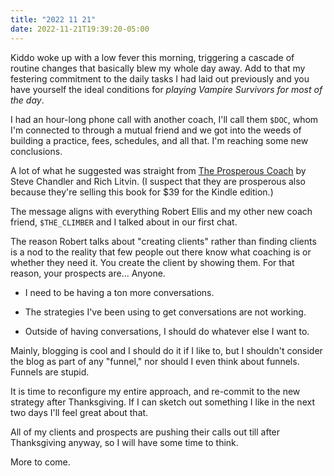 ```yaml
---
title: "2022 11 21"
date: 2022-11-21T19:39:20-05:00
---
```


Kiddo woke up with a low fever this morning, triggering a cascade of routine
changes that basically blew my whole day away. Add to that my festering
commitment to the daily tasks I had laid out previously and you have yourself
the ideal conditions for *playing Vampire Survivors for most of the day*.

I had an hour-long phone call with another coach, I'll call them `$DOC`, whom
I'm connected to through a mutual friend and we got into the weeds of building a
practice, fees, schedules, and all that. I'm reaching some new conclusions.

A lot of what he suggested was straight from [The Prosperous Coach][pc] by Steve
Chandler and Rich Litvin. (I suspect that they are prosperous also because
they're selling this book for $39 for the Kindle edition.)

[pc]: https://amzn.to/3gxpu9b

The message aligns with everything Robert Ellis and my other new coach friend,
`$THE_CLIMBER` and I talked about in our first chat.

The reason Robert talks about "creating clients" rather than finding clients is
a nod to the reality that few people out there know what coaching is or whether
they need it. You create the client by showing them. For that reason, your
prospects are... Anyone.

* I need to be having a ton more conversations.

* The strategies I've been using to get conversations are not working.

* Outside of having conversations, I should do whatever else I want to.

Mainly, blogging is cool and I should do it if I like to, but I shouldn't
consider the blog as part of any "funnel," nor should I even think about
funnels. Funnels are stupid.

It is time to reconfigure my entire approach, and re-commit to the new strategy
after Thanksgiving. If I can sketch out something I like in the next two days
I'll feel great about that.

All of my clients and prospects are pushing their calls out till after
Thanksgiving anyway, so I will have some time to think.

More to come.
